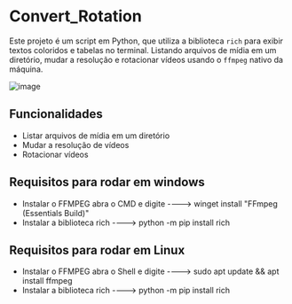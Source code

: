 # Convert_Rotation

Este projeto é um script em Python, que utiliza a biblioteca `rich` para exibir textos coloridos e tabelas no terminal. Listando arquivos de mídia em um diretório, mudar a resolução e rotacionar vídeos usando o `ffmpeg` nativo da máquina.

![image](https://github.com/user-attachments/assets/896bd5c4-88c5-4103-acf5-6570cabb887a)



## Funcionalidades

- Listar arquivos de mídia em um diretório
- Mudar a resolução de vídeos
- Rotacionar vídeos

## Requisitos para rodar em windows
- Instalar o FFMPEG abra o CMD e digite ----> winget install "FFmpeg (Essentials Build)"
- Instalar a biblioteca rich  ----> python -m pip install rich

## Requisitos para rodar em Linux
- Instalar o FFMPEG abra o Shell e digite ----> sudo apt update && apt install ffmpeg
- Instalar a biblioteca rich  ----> python -m pip install rich
